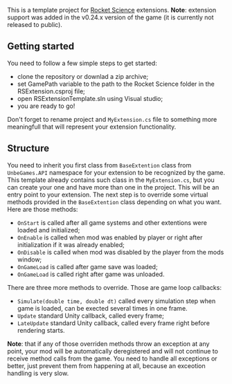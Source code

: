 This is a template project for [Rocket Science](https://store.steampowered.com/app/890520) extensions. **Note**: extension support was added in the v0.24.x version of the game (it is currently not released to public).

## Getting started

You need to follow a few simple steps to get started:

- clone the repository or downlad a zip archive;
- set GamePath variable to the path to the Rocket Science folder in the RSExtension.csproj file;
- open RSExtensionTemplate.sln using Visual studio;
- you are ready to go!

Don't forget to rename project and `MyExtension.cs` file to something more meaningfull that will represent your extension functionality.

## Structure

You need to inherit you first class from `BaseExtention` class from `UnbeGames.API` namespace for your extension to be recognized by the game. This template already contains such class in the `MyExtension.cs`, but you can create your one and have more than one in the project. This will be an entry point to your extension. The next step is to override some virtual methods provided in the `BaseExtention` class depending on what you want. Here are those methods:

- `OnStart` is called after all game systems and other extentions were loaded and initialized;
- `OnEnable` is called when mod was enabled by player or right after initialization if it was already enabled;
- `OnDisable` is called when mod was disabled by the player from the mods window;
- `OnGameLoad` is called after game save was loaded;
- `OnGameLoad` is called right after game was unloaded.

There are three more methods to override. Those are game loop callbacks:

- `Simulate(double time, double dt)` called every simulation step when game is loaded, can be exected several times in one frame.
- `Update` standard Unity callback, called every frame;
- `LateUpdate` standard Unity callback, called every frame right before rendering starts.

**Note**: that if any of those overriden methods throw an exception at any point, your mod will be automatically deregistered and will not continue to receive method calls from the game. You need to handle all exceptions or better, just prevent them from happening at all, because an exceotion handling is very slow.

